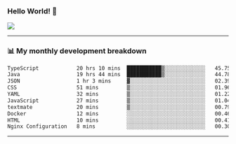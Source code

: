 ### Hello World! 👋

<a>
  <img align="center" src="https://github-readme-stats.vercel.app/api?username=megatunger&count_private=true&include_all_commits=true&bg_color=30,56CCF2,2F80ED&title_color=fff&text_color=fff" />
</a>

------
### 📊 My monthly development breakdown

<!--START_SECTION:waka-->

```txt
TypeScript            20 hrs 10 mins  ███████████▒░░░░░░░░░░░░░   45.75 %
Java                  19 hrs 44 mins  ███████████▒░░░░░░░░░░░░░   44.78 %
JSON                  1 hr 3 mins     ▓░░░░░░░░░░░░░░░░░░░░░░░░   02.39 %
CSS                   51 mins         ▒░░░░░░░░░░░░░░░░░░░░░░░░   01.96 %
YAML                  32 mins         ▒░░░░░░░░░░░░░░░░░░░░░░░░   01.22 %
JavaScript            27 mins         ▒░░░░░░░░░░░░░░░░░░░░░░░░   01.04 %
textmate              20 mins         ▒░░░░░░░░░░░░░░░░░░░░░░░░   00.79 %
Docker                12 mins         ░░░░░░░░░░░░░░░░░░░░░░░░░   00.46 %
HTML                  10 mins         ░░░░░░░░░░░░░░░░░░░░░░░░░   00.41 %
Nginx Configuration   8 mins          ░░░░░░░░░░░░░░░░░░░░░░░░░   00.30 %
```

<!--END_SECTION:waka-->

------
